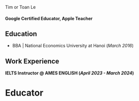 Tim or Toan Le

#### Google Certified Educator, Apple Teacher

## Education
- BBA | National Economics University at Hanoi (_March 2016_)								       		

## Work Experience
**IELTS Instructor @ AMES ENGLISH (_April 2023 - March 2024_)**

# Educator
